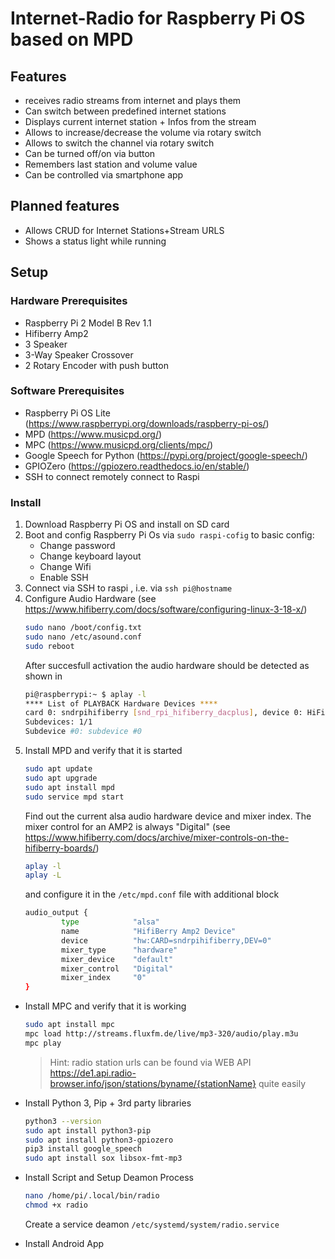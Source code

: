 # Internet-Radio for Raspberry Pi OS based on MPD
 
## Features 
* receives radio streams from internet and plays them
* Can switch between predefined internet stations
* Displays current internet station + Infos from the stream
* Allows to increase/decrease the volume via rotary switch
* Allows to switch the channel via rotary switch 
* Can be turned off/on via button
* Remembers last station and volume value
* Can be controlled via smartphone app

## Planned features
* Allows CRUD for Internet Stations+Stream URLS
* Shows a status light while running


## Setup

### Hardware Prerequisites
* Raspberry Pi 2 Model B Rev 1.1
* Hifiberry Amp2
* 3 Speaker
* 3-Way Speaker Crossover
* 2 Rotary Encoder with push button

### Software Prerequisites
* Raspberry Pi OS Lite (https://www.raspberrypi.org/downloads/raspberry-pi-os/)
* MPD (https://www.musicpd.org/)
* MPC (https://www.musicpd.org/clients/mpc/)
* Google Speech for Python (https://pypi.org/project/google-speech/)
* GPIOZero (https://gpiozero.readthedocs.io/en/stable/)
* SSH to connect remotely connect to Raspi

### Install
1. Download Raspberry Pi OS and install on SD card
2. Boot and config Raspberry Pi Os via `sudo raspi-cofig` to basic config:
    * Change password
    * Change keyboard layout
    * Change Wifi
    * Enable SSH
3. Connect via SSH to raspi , i.e. via `ssh pi@hostname`
4. Configure Audio Hardware (see https://www.hifiberry.com/docs/software/configuring-linux-3-18-x/)
    ````bash
    sudo nano /boot/config.txt
    sudo nano /etc/asound.conf
    sudo reboot
    ````
    After succesfull activation the audio hardware should be detected as shown in 
    ````bash
    pi@raspberrypi:~ $ aplay -l
    **** List of PLAYBACK Hardware Devices ****
    card 0: sndrpihifiberry [snd_rpi_hifiberry_dacplus], device 0: HiFiBerry DAC+ HiFi pcm512x-hifi-0 [HiFiBerry DAC+ HiFi pcm512x-hifi-0]
    Subdevices: 1/1
    Subdevice #0: subdevice #0
    ````
5. Install MPD and verify that it is started 
    ````bash
    sudo apt update
    sudo apt upgrade
    sudo apt install mpd
    sudo service mpd start
    ````
    Find out the current alsa audio hardware device and mixer index. The mixer control for an AMP2 is always "Digital" (see https://www.hifiberry.com/docs/archive/mixer-controls-on-the-hifiberry-boards/)
    ````bash
    aplay -l
    aplay -L
    ````
    and configure it in the `/etc/mpd.conf` file with additional block
    ````bash
    audio_output {
            type            "alsa"
            name            "HifiBerry Amp2 Device"
            device          "hw:CARD=sndrpihifiberry,DEV=0"
            mixer_type      "hardware"      
            mixer_device    "default"       
            mixer_control   "Digital"      
            mixer_index     "0"     
    }       
    ````

* Install MPC and verify that it is working
    ````bash
    sudo apt install mpc
    mpc load http://streams.fluxfm.de/live/mp3-320/audio/play.m3u
    mpc play
    ````
    > Hint: radio station urls can be found via WEB API https://de1.api.radio-browser.info/json/stations/byname/{stationName} quite easily
* Install Python 3, Pip + 3rd party libraries
    ````bash
    python3 --version
    sudo apt install python3-pip
    sudo apt install python3-gpiozero
    pip3 install google_speech
    sudo apt install sox libsox-fmt-mp3
    ````
* Install Script and Setup Deamon Process
    ````bash
    nano /home/pi/.local/bin/radio
    chmod +x radio
    ````
    Create a service deamon `/etc/systemd/system/radio.service`

* Install Android App
